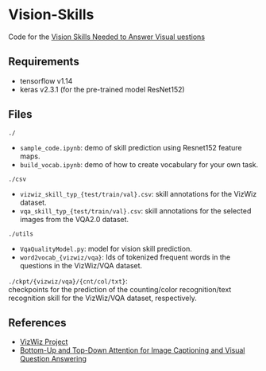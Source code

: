 # Vision-Skills
Code for the [Vision Skills Needed to Answer Visual uestions](https://www.ischool.utexas.edu/~dannag/publications/2020_CSCW_VQA-Skills.pdf)

## Requirements ##
- tensorflow v1.14
- keras v2.3.1 (for the pre-trained model ResNet152)

## Files ##
```./```
- ```sample_code.ipynb```: demo of skill prediction using Resnet152 feature maps.
- ```build_vocab.ipynb```: demo of how to create vocabulary for your own task.

```./csv```
- ```vizwiz_skill_typ_{test/train/val}.csv```: skill annotations for the VizWiz dataset.
- ```vqa_skill_typ_{test/train/val}.csv```: skill annotations for the selected images from the VQA2.0 dataset.

```./utils```
- ```VqaQualityModel.py```: model for vision skill prediction.
- ```word2vocab_{vizwiz/vqa}```: Ids of tokenized frequent words in the questions in the VizWiz/VQA dataset.

```./ckpt/{vizwiz/vqa}/{cnt/col/txt}```: \
checkpoints for the prediction of the counting/color recognition/text recognition skill for the VizWiz/VQA dataset, respectively.


## References ##
- [VizWiz Project](http://vizwiz.org)
- [Bottom-Up and Top-Down Attention for Image Captioning and Visual Question Answering](https://arxiv.org/abs/1707.07998)
